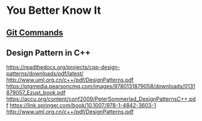 # You Better Know It

## [Git Commands](git-commands.md)

## Design Pattern in C++
https://readthedocs.org/projects/cpp-design-patterns/downloads/pdf/latest/ http://www.uml.org.cn/c++/pdf/DesignPatterns.pdf https://ptgmedia.pearsoncmg.com/images/9780131879058/downloads/0131879057_Ezust_book.pdf https://accu.org/content/conf2009/PeterSommerlad_DesignPatternsC++.pdf https://link.springer.com/book/10.1007/978-1-4842-3603-1 http://www.uml.org.cn/c++/pdf/DesignPatterns.pdf
